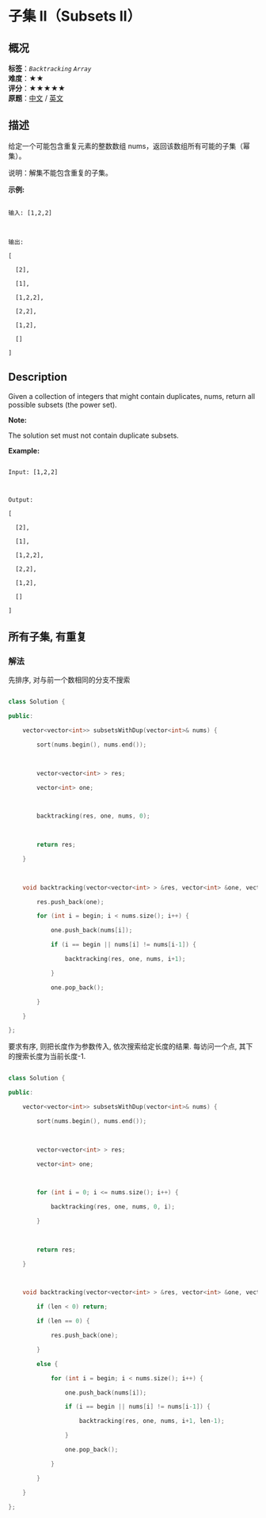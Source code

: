# 子集 II（Subsets II）
## 概况
**标签**：*`Backtracking`*  *`Array`*<br>
**难度**：★★<br>
**评分**：★★★★★<br>
**原题**：[中文](https://leetcode-cn.com/problems/subsets-ii) / [英文](https://leetcode.com/problems/subsets-ii)
## 描述

给定一个可能包含重复元素的整数数组 nums，返回该数组所有可能的子集（幂集）。



说明：解集不能包含重复的子集。



**示例:**

```

输入: [1,2,2]



输出:

[

  [2],

  [1],

  [1,2,2],

  [2,2],

  [1,2],

  []

]

```



## Description

Given a collection of integers that might contain duplicates, nums, return all possible subsets (the power set).



**Note:**

 The solution set must not contain duplicate subsets.



**Example:**

```

Input: [1,2,2]



Output:

[

  [2],

  [1],

  [1,2,2],

  [2,2],

  [1,2],

  []

]

```





## 所有子集, 有重复

### 解法

先排序, 对与前一个数相同的分支不搜索

```c++

class Solution {

public:

    vector<vector<int>> subsetsWithDup(vector<int>& nums) {

        sort(nums.begin(), nums.end());

        

        vector<vector<int> > res;

        vector<int> one;

        

        backtracking(res, one, nums, 0);

        

        return res;

    }

    

    void backtracking(vector<vector<int> > &res, vector<int> &one, vector<int> &nums, int begin) {

        res.push_back(one);

        for (int i = begin; i < nums.size(); i++) {

            one.push_back(nums[i]);

            if (i == begin || nums[i] != nums[i-1]) {

                backtracking(res, one, nums, i+1);

            }

            one.pop_back();

        }

    }

};

```



要求有序, 则把长度作为参数传入, 依次搜索给定长度的结果. 每访问一个点, 其下的搜索长度为当前长度-1.

```c++

class Solution {

public:

    vector<vector<int>> subsetsWithDup(vector<int>& nums) {

        sort(nums.begin(), nums.end());

        

        vector<vector<int> > res;

        vector<int> one;

        

        for (int i = 0; i <= nums.size(); i++) {

            backtracking(res, one, nums, 0, i);

        }

        

        return res;

    }

    

    void backtracking(vector<vector<int> > &res, vector<int> &one, vector<int> &nums, int begin, int len) {

        if (len < 0) return;

        if (len == 0) {

            res.push_back(one);

        }

        else {

            for (int i = begin; i < nums.size(); i++) {

                one.push_back(nums[i]);

                if (i == begin || nums[i] != nums[i-1]) {

                    backtracking(res, one, nums, i+1, len-1);

                }

                one.pop_back();

            }

        }

    }

};

```